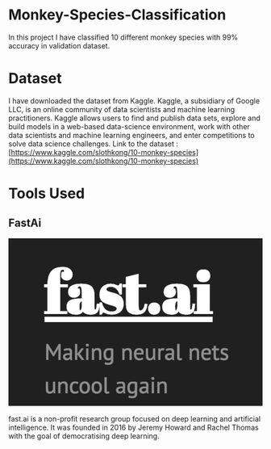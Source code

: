 # Monkey-Species-Classification
In this project I have classified 10 different monkey species with 99% accuracy in validation dataset.

# Dataset
I have downloaded the dataset from Kaggle. 
Kaggle, a subsidiary of Google LLC, is an online community of data scientists and machine learning practitioners. Kaggle allows users to find and publish data sets, explore and build models in a web-based data-science environment, work with other data scientists and machine learning engineers, and enter competitions to solve data science challenges.
Link to the dataset :
[https://www.kaggle.com/slothkong/10-monkey-species](https://www.kaggle.com/slothkong/10-monkey-species)

# Tools Used
## FastAi
![FastAi Logo](/fastai-logo.png)

fast.ai is a non-profit research group focused on deep learning and artificial intelligence. It was founded in 2016 by Jeremy Howard and Rachel Thomas with the goal of democratising deep learning.
